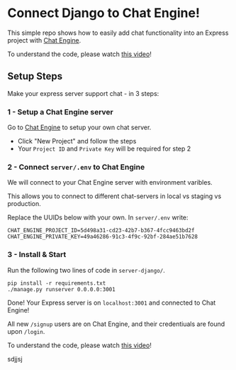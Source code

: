 # Connect Django to Chat Engine!

This simple repo shows how to easily add chat functionality into an Express project with [Chat Engine](https://chatengine.io).

To understand the code, please watch [this video]()!

## Setup Steps

Make your express server support chat - in 3 steps:

### 1 - Setup a Chat Engine server

Go to [Chat Engine](https://chatengine.io) to setup your own chat server.

- Click "New Project" and follow the steps
- Your `Project ID` and `Private Key` will be required for step 2

### 2 - Connect `server/.env` to Chat Engine

We will connect to your Chat Engine server with environment varibles.

This allows you to connect to different chat-servers in local vs staging vs production.

Replace the UUIDs below with your own. In `server/.env` write:

```
CHAT_ENGINE_PROJECT_ID=5d498a31-cd23-42b7-b367-4fcc9463bd2f
CHAT_ENGINE_PRIVATE_KEY=49a46286-91c3-4f9c-92bf-284ae51b7628
```

### 3 - Install & Start

Run the following two lines of code in `server-django/`.

```
pip install -r requirements.txt
./manage.py runserver 0.0.0.0:3001
```

Done! Your Express server is on `localhost:3001` and connected to Chat Engine!

All new `/signup` users are on Chat Engine, and their credentiuals are found upon `/login`.

To understand the code, please watch [this video]()!


sdjjsj
